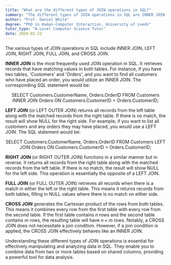 ```yaml
---
title: "What are the different types of JOIN operations in SQL?"
summary: "The different types of JOIN operations in SQL are INNER JOIN, LEFT JOIN, RIGHT JOIN, FULL JOIN, and CROSS JOIN."
author: "Prof. Daniel White"
degree: "PhD in Human-Computer Interaction, University of Leeds"
tutor_type: "A-Level Computer Science Tutor"
date: 2024-02-22
---
```


The various types of JOIN operations in SQL include INNER JOIN, LEFT JOIN, RIGHT JOIN, FULL JOIN, and CROSS JOIN.

**INNER JOIN** is the most frequently used JOIN operation in SQL. It retrieves records that have matching values in both tables. For instance, if you have two tables, 'Customers' and 'Orders', and you want to find all customers who have placed an order, you would utilize an INNER JOIN. The corresponding SQL statement would be:

$$
\text{SELECT Customers.CustomerName, Orders.OrderID FROM Customers INNER JOIN Orders ON Customers.CustomerID = Orders.CustomerID;}
$$

**LEFT JOIN** (or LEFT OUTER JOIN) returns all records from the left table along with the matched records from the right table. If there is no match, the result will show NULL for the right side. For example, if you want to list all customers and any orders they may have placed, you would use a LEFT JOIN. The SQL statement would be:

$$
\text{SELECT Customers.CustomerName, Orders.OrderID FROM Customers LEFT JOIN Orders ON Customers.CustomerID = Orders.CustomerID;}
$$

**RIGHT JOIN** (or RIGHT OUTER JOIN) functions in a similar manner but in reverse. It returns all records from the right table along with the matched records from the left table. If there is no match, the result will show NULL for the left side. This operation is essentially the opposite of a LEFT JOIN.

**FULL JOIN** (or FULL OUTER JOIN) retrieves all records when there is a match in either the left or the right table. This means it returns records from both tables, filling in NULL values where there is no match on either side.

**CROSS JOIN** generates the Cartesian product of the rows from both tables. This means it combines every row from the first table with every row from the second table. If the first table contains $n$ rows and the second table contains $m$ rows, the resulting table will have $n \times m$ rows. Notably, a CROSS JOIN does not necessitate a join condition. However, if a join condition is applied, the CROSS JOIN effectively behaves like an INNER JOIN.

Understanding these different types of JOIN operations is essential for effectively manipulating and analyzing data in SQL. They enable you to combine data from two or more tables based on shared columns, providing a powerful tool for data analysis.
    